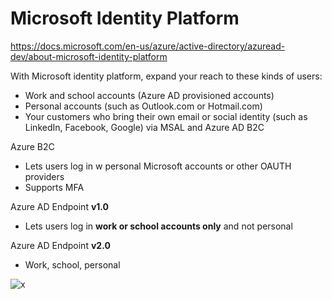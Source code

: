 # Microsoft Identity Platform

https://docs.microsoft.com/en-us/azure/active-directory/azuread-dev/about-microsoft-identity-platform

With Microsoft identity platform, expand your reach to these kinds of users:
- Work and school accounts (Azure AD provisioned accounts)
- Personal accounts (such as Outlook.com or Hotmail.com)
- Your customers who bring their own email or social identity (such as LinkedIn, Facebook, Google) via MSAL and Azure AD B2C

Azure B2C
- Lets users log in w personal Microsoft accounts or other OAUTH providers
- Supports MFA

Azure AD Endpoint **v1.0**
- Lets users log in **work or school accounts only** and not personal

Azure AD Endpoint **v2.0**
- Work, school, personal

![x](https://docs.microsoft.com/en-us/azure/active-directory/azuread-dev/media/about-microsoft-identity-platform/about-microsoft-identity-platform.svg)
